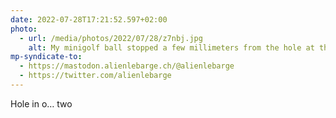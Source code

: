 ```yaml
---
date: 2022-07-28T17:21:52.597+02:00
photo:
  - url: /media/photos/2022/07/28/z7nbj.jpg
    alt: My minigolf ball stopped a few millimeters from the hole at the top of a pyramid
mp-syndicate-to:
  - https://mastodon.alienlebarge.ch/@alienlebarge
  - https://twitter.com/alienlebarge
---
```

Hole in o… two
